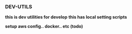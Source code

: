 ### DEV-UTILS

**this is dev utilities for develop**
**this has local setting scripts**

**setup aws config.. docker.. etc (todo)**
